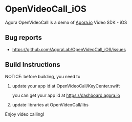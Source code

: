 # OpenVideoCall_iOS

Agora OpenVideoCall is a demo of [Agora.io](http://www.agora.io) Video SDK - iOS


## Bug reports

* https://github.com/AgoraLab/OpenVideoCall_iOS/issues


## Build Instructions

NOTICE: before building, you need to


1. update your app id at OpenVideoCall/KeyCenter.swift

	you can get your app id at https://dashboard.agora.io


2. update libraries at OpenVideoCall/libs


Enjoy video calling!
